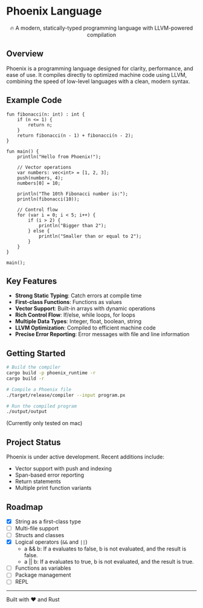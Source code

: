 # Phoenix Language

<p align="center">
  🔥 A modern, statically-typed programming language with LLVM-powered compilation
</p>

## Overview

Phoenix is a programming language designed for clarity, performance, and ease of use. It compiles directly to optimized machine code using LLVM, combining the speed of low-level languages with a clean, modern syntax.

## Example Code

```
fun fibonacci(n: int) : int {
    if (n <= 1) {
        return n;
    }
    return fibonacci(n - 1) + fibonacci(n - 2);
}

fun main() {
    println("Hello from Phoenix!");

    // Vector operations
    var numbers: vec<int> = [1, 2, 3];
    push(numbers, 4);
    numbers[0] = 10;

    println("The 10th Fibonacci number is:");
    println(fibonacci(10));

    // Control flow
    for (var i = 0; i < 5; i++) {
        if (i > 2) {
            println("Bigger than 2");
        } else {
            println("Smaller than or equal to 2");
        }
    }
}

main();
```

## Key Features

- **Strong Static Typing**: Catch errors at compile time
- **First-class Functions**: Functions as values
- **Vector Support**: Built-in arrays with dynamic operations
- **Rich Control Flow**: If/else, while loops, for loops
- **Multiple Data Types**: Integer, float, boolean, string
- **LLVM Optimization**: Compiled to efficient machine code
- **Precise Error Reporting**: Error messages with file and line information

## Getting Started

```bash
# Build the compiler
cargo build -p phoenix_runtime -r
cargo build -r

# Compile a Phoenix file
./target/release/compiler --input program.px

# Run the compiled program
./output/output
```
(Currently only tested on mac)

## Project Status

Phoenix is under active development. Recent additions include:
- Vector support with push and indexing
- Span-based error reporting
- Return statements
- Multiple print function variants

## Roadmap

- [x] String as a first-class type
- [ ] Multi-file support
- [ ] Structs and classes
- [x] Logical operators (`&&` and `||`)
  - a && b: If a evaluates to false, b is not evaluated, and the result is false.
  - a || b: If a evaluates to true, b is not evaluated, and the result is true.
- [ ] Functions as variables
- [ ] Package management
- [ ] REPL

---

Built with ❤️ and Rust